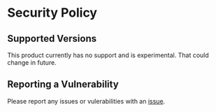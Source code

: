 # Security Policy

## Supported Versions

This product currently has no support and is experimental.  That could change in future.


## Reporting a Vulnerability

Please report any issues or vulerabilities with an [issue](https://github.com/bcgov/TIDDCMS/issues).
